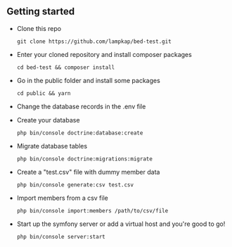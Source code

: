  Getting started
----------------

- Clone this repo

    `git clone https://github.com/lampkap/bed-test.git`
- Enter your cloned repository and install composer packages

    `cd bed-test && composer install`
- Go in the public folder and install some packages

    `cd public && yarn`
- Change the database records in the .env file
- Create your database

    `php bin/console doctrine:database:create`
- Migrate database tables
    
    `php bin/console doctrine:migrations:migrate`
- Create a "test.csv" file with dummy member data

    `php bin/console generate:csv test.csv`
- Import members from a csv file

    `php bin/console import:members /path/to/csv/file`   
- Start up the symfony server or add a virtual host and you're good to go!

    `php bin/console server:start`